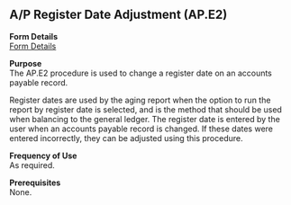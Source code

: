 ##  A/P Register Date Adjustment (AP.E2)

<PageHeader />

**Form Details**  
[ Form Details ](AP-E2-1/README.md)   

**Purpose**  
The AP.E2 procedure is used to change a register date on an accounts payable
record.  
  
Register dates are used by the aging report when the option to run the report
by register date is selected, and is the method that should be used when
balancing to the general ledger. The register date is entered by the user when
an accounts payable record is changed. If these dates were entered
incorrectly, they can be adjusted using this procedure.

**Frequency of Use**  
As required.

**Prerequisites**  
None.

<badge text= "Version 8.10.57" vertical="middle" />

<PageFooter />
